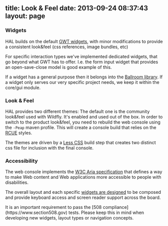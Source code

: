 title: Look & Feel
date: 2013-09-24 08:37:43
layout: page
---

### Widgets

HAL builds on the default [GWT widgets](http://www.gwtproject.org/doc/latest/RefWidgetGallery.html), with minor modifications to provide a consistent look&feel (css references, image bundles, etc)

For specific interaction types we've implemented dedicated widgets, that go beyond what GWT has to offer. I.e. the form input widget that provides an open-save-close model is good example of this.

If a widget has a general purpose then it belongs into the [Ballroom library](https://github.com/hal/ballroom). If a widget only serves our very specific project needs, we keep it within the core/gui module.


### Look & Feel

HAL provides two different themes: The default one is the community look&feel used with Wildfly. It's enabled and used out of the box.
In order to switch to the product look&feel, you need to rebuild the web console using the `-Peap` maven profile.
This will create  a console build that relies on the [RCUE](http://uxd-rcue.rhcloud.com) styles.

The themes are driven by a [Less CSS](http://lesscss.org) build step that creates two distinct css file for inclusion with the final console.


### Accessibility
The web console implements the [W3C Aria specification](http://www.w3.org/WAI/intro/aria) that defines a way to make Web content and Web applications more accessible to people with disabilities.

The overall layout and each specific [widgets are designed](http://www.w3.org/TR/wai-aria-practices/) to be composed and provide keyboard access and screen reader support across the board.

<div class="alert">
It is an important requirement to pass the [508 compliance](https://www.section508.gov) tests.
Please keep this in mind when developing new widgets, layout types or navigation concepts.
</div>


